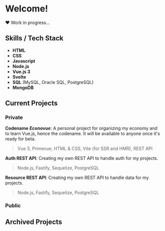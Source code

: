 # Welcome!

❤️ Work in progress...

## Skills / Tech Stack

- **HTML**
- **CSS**
- **Javascript**
- **Node.js**
- **Vue.js 3**
- **Svelte**
- **SQL** (MySQL, Oracle SQL, PostgreSQL)
- **MongoDB**

## Current Projects

### Private
**Codename** ***Econovue***: 
A personal project for organizing my economy and to learn Vue.js, hence the codename. It will be available to anyone once it's ready for beta.
> Vue 3, Primevue, HTML & CSS, Vite (for SSR and HMR), REST API

**Auth REST API**: 
Creating my own REST API to handle auth for my projects.
> Node.js, Fastify, Sequelize, PostgreSQL

**Resource REST API**: 
Creating my own REST API to handle data for my projects.
> Node.js, Fastify, Sequelize, PostgreSQL

#### 

### Public

## Archived Projects
